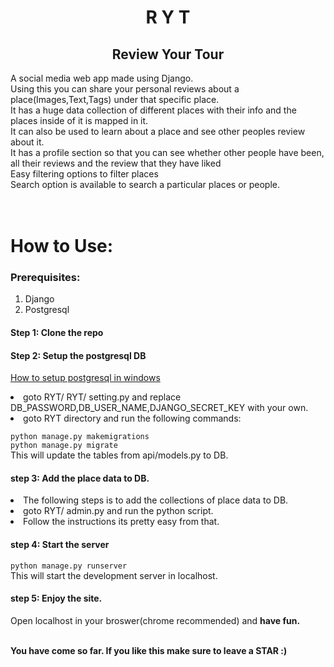 <h1 align="center"><b>R Y T</b></h1>
<h2 align="center"><b>Review Your Tour</b></h2>
A social media web app made using Django.<br>
Using this you can share your personal reviews about a place(Images,Text,Tags) under that specific place.<br>
It has a huge data collection of different places with their info and the places inside of it is mapped in it.<br>
It can also be used to learn about a place and see other peoples review about it.<br>
It has a profile section so that you can see whether other people have been, all their reviews and the review that they have liked<br>
Easy filtering options to filter places<br>
Search option is available to search a particular places or people.<br>
<br><br>


<h1>How to Use:</h1>

<h3>Prerequisites:</h3>
    <ol>
        <li>Django</li>
        <li>Postgresql</li>
    </ol>

<h4>Step 1: Clone the repo</h4>

<h4>Step 2: Setup the postgresql DB</h4>

[How to setup postgresql in windows](https://www.youtube.com/watch?v=RAFZleZYxsc)

<li>goto RYT/ RYT/ setting.py and replace DB_PASSWORD,DB_USER_NAME,DJANGO_SECRET_KEY with your own.</li>
<li>goto RYT directory and run the following commands:</li>

`python manage.py makemigrations`<br>
`python manage.py migrate`<br>
This will update the tables from api/models.py to DB.


<h4>step 3: Add the place data to DB.</h4>
<li>The following steps is to add the collections of place data to DB.</li>
<li>goto RYT/ admin.py and run the python script.</li>
<li>Follow the instructions its pretty easy from that.</li>

<h4>step 4: Start the server</h4>

`python manage.py runserver`<br>
This will start the development server in localhost.

<h4>step 5: Enjoy the site.</h4>

Open localhost in your broswer(chrome recommended) and <b>have fun.</b>

<br>
<b>You have come so far. If you like this make sure to leave a STAR :)</b>
